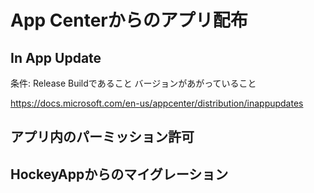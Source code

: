 # App Centerからのアプリ配布

## In App Update

条件: Release Buildであること
バージョンがあがっていること

https://docs.microsoft.com/en-us/appcenter/distribution/inappupdates

## アプリ内のパーミッション許可


## HockeyAppからのマイグレーション